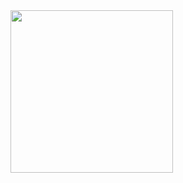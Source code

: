 <img align="left" style="width:260px" src="[https://github.com/Joan-Abad/NetworkingSocketGame/gif/BoatVsGoatGif.gif](https://github.com/Joan-Abad/NetworkingSocketGame/tree/main/gif)https://github.com/Joan-Abad/NetworkingSocketGame/tree/main/gif/BoatVsGoatGif.gif" width="288px">
